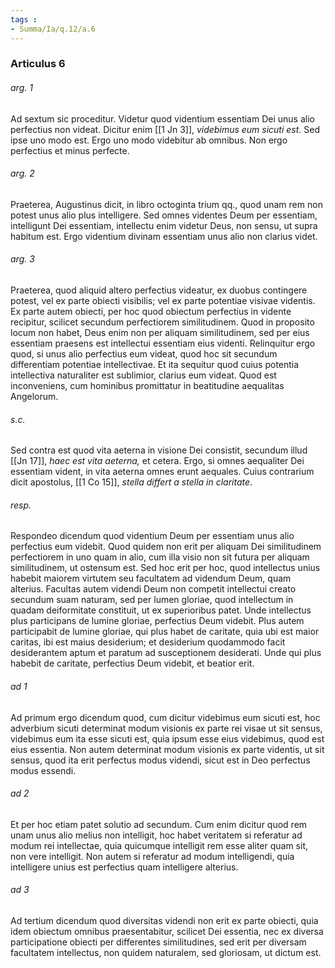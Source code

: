 ```yaml
---
tags : 
- Summa/Ia/q.12/a.6
---
```


### Articulus 6

###### arg. 1
Ad sextum sic proceditur. Videtur quod videntium essentiam Dei unus alio perfectius non videat. Dicitur enim [[1 Jn 3]], *videbimus eum sicuti est*. Sed ipse uno modo est. Ergo uno modo videbitur ab omnibus. Non ergo perfectius et minus perfecte.

###### arg. 2
Praeterea, Augustinus dicit, in libro octoginta trium qq., quod unam rem non potest unus alio plus intelligere. Sed omnes videntes Deum per essentiam, intelligunt Dei essentiam, intellectu enim videtur Deus, non sensu, ut supra habitum est. Ergo videntium divinam essentiam unus alio non clarius videt.

###### arg. 3
Praeterea, quod aliquid altero perfectius videatur, ex duobus contingere potest, vel ex parte obiecti visibilis; vel ex parte potentiae visivae videntis. Ex parte autem obiecti, per hoc quod obiectum perfectius in vidente recipitur, scilicet secundum perfectiorem similitudinem. Quod in proposito locum non habet, Deus enim non per aliquam similitudinem, sed per eius essentiam praesens est intellectui essentiam eius videnti. Relinquitur ergo quod, si unus alio perfectius eum videat, quod hoc sit secundum differentiam potentiae intellectivae. Et ita sequitur quod cuius potentia intellectiva naturaliter est sublimior, clarius eum videat. Quod est inconveniens, cum hominibus promittatur in beatitudine aequalitas Angelorum.

###### s.c.
Sed contra est quod vita aeterna in visione Dei consistit, secundum illud [[Jn 17]], *haec est vita aeterna,* et cetera. Ergo, si omnes aequaliter Dei essentiam vident, in vita aeterna omnes erunt aequales. Cuius contrarium dicit apostolus, [[1 Co 15]], *stella differt a stella in claritate*.

###### resp.
Respondeo dicendum quod videntium Deum per essentiam unus alio perfectius eum videbit. Quod quidem non erit per aliquam Dei similitudinem perfectiorem in uno quam in alio, cum illa visio non sit futura per aliquam similitudinem, ut ostensum est. Sed hoc erit per hoc, quod intellectus unius habebit maiorem virtutem seu facultatem ad videndum Deum, quam alterius. Facultas autem videndi Deum non competit intellectui creato secundum suam naturam, sed per lumen gloriae, quod intellectum in quadam deiformitate constituit, ut ex superioribus patet. Unde intellectus plus participans de lumine gloriae, perfectius Deum videbit. Plus autem participabit de lumine gloriae, qui plus habet de caritate, quia ubi est maior caritas, ibi est maius desiderium; et desiderium quodammodo facit desiderantem aptum et paratum ad susceptionem desiderati. Unde qui plus habebit de caritate, perfectius Deum videbit, et beatior erit.

###### ad 1
Ad primum ergo dicendum quod, cum dicitur videbimus eum sicuti est, hoc adverbium sicuti determinat modum visionis ex parte rei visae ut sit sensus, videbimus eum ita esse sicuti est, quia ipsum esse eius videbimus, quod est eius essentia. Non autem determinat modum visionis ex parte videntis, ut sit sensus, quod ita erit perfectus modus videndi, sicut est in Deo perfectus modus essendi.

###### ad 2
Et per hoc etiam patet solutio ad secundum. Cum enim dicitur quod rem unam unus alio melius non intelligit, hoc habet veritatem si referatur ad modum rei intellectae, quia quicumque intelligit rem esse aliter quam sit, non vere intelligit. Non autem si referatur ad modum intelligendi, quia intelligere unius est perfectius quam intelligere alterius.

###### ad 3
Ad tertium dicendum quod diversitas videndi non erit ex parte obiecti, quia idem obiectum omnibus praesentabitur, scilicet Dei essentia, nec ex diversa participatione obiecti per differentes similitudines, sed erit per diversam facultatem intellectus, non quidem naturalem, sed gloriosam, ut dictum est.

